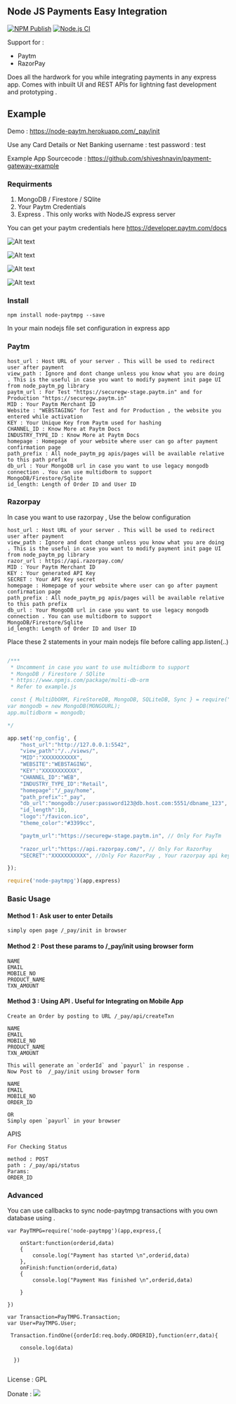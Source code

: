 ## Node JS Payments Easy Integration

[![NPM Publish](https://upload.wikimedia.org/wikipedia/commons/thumb/d/db/Npm-logo.svg/1200px-Npm-logo.svg.png)](https://github.com/shiveshnavin/node_paytm/actions/workflows/npm-publish.yml)
[![Node.js CI](https://github.com/shiveshnavin/node_paytm/actions/workflows/nodejs.yml/badge.svg)](https://github.com/shiveshnavin/node_paytm/actions/workflows/nodejs.yml)

Support for : 
 - Paytm
 - RazorPay
 
Does all the hardwork for you while integrating payments in any express app. Comes with inbuilt UI and REST APIs for lightning fast development and prototyping .

## Example 

Demo : https://node-paytm.herokuapp.com/_pay/init

Use any Card Details or Net Banking 
username : test
password : test

Example App Sourcecode : https://github.com/shiveshnavin/payment-gateway-example

### Requirments

1. MongoDB / Firestore / SQlite
2. Your Paytm Credentials 
3. Express . This only works with NodeJS express server

You can get your paytm credentials here
https://developer.paytm.com/docs



![Alt text](public/start.png "Start")

![Alt text](public/start2.png "Start")

![Alt text](public/pay.png "Start")

![Alt text](public/stat.png "Start")
 

### Install

```code
npm install node-paytmpg --save
```

In your main nodejs file set configuration in express app


### Paytm
```code
host_url : Host URL of your server . This will be used to redirect user after payment
view_path : Ignore and dont change unless you know what you are doing . This is the useful in case you want to modify payment init page UI from node_paytm_pg library
paytm_url : For Test "https://securegw-stage.paytm.in" and for Production "https://securegw.paytm.in"
MID : Your Paytm Merchant ID
Website : "WEBSTAGING" for Test and for Production , the website you entered while activation
KEY : Your Unique Key from Paytm used for hashing 
CHANNEL_ID : Know More at Paytm Docs
INDUSTRY_TYPE_ID : Know More at Paytm Docs
homepage : Homepage of your website where user can go after payment confirmation page
path_prefix : All node_paytm_pg apis/pages will be available relative to this path prefix
db_url : Your MongoDB url in case you want to use legacy mongodb connection . You can use multidborm to support MongoDB/Firestore/Sqlite
id_length: Length of Order ID and User ID

```

### Razorpay
In case you want to use razorpay , Use the below configuration
```
host_url : Host URL of your server . This will be used to redirect user after payment
view_path : Ignore and dont change unless you know what you are doing . This is the useful in case you want to modify payment init page UI from node_paytm_pg library
razor_url : https://api.razorpay.com/
MID : Your Paytm Merchant ID
KEY : Your generated API Key
SECRET : Your API Key secret
homepage : Homepage of your website where user can go after payment confirmation page
path_prefix : All node_paytm_pg apis/pages will be available relative to this path prefix
db_url : Your MongoDB url in case you want to use legacy mongodb connection . You can use multidborm to support MongoDB/Firestore/Sqlite
id_length: Length of Order ID and User ID
```

Place these 2 statements in your main nodejs file before calling app.listen(..)

```javascript

/*** 
 * Uncomment in case you want to use multidborm to support 
 * MongoDB / Firestore / SQlite
 * https://www.npmjs.com/package/multi-db-orm
 * Refer to example.js

 const { MultiDbORM, FireStoreDB, MongoDB, SQLiteDB, Sync } = require("multi-db-orm");
var mongodb = new MongoDB(MONGOURL);
app.multidborm = mongodb;

*/

app.set('np_config', {
    "host_url":"http://127.0.0.1:5542", 
    "view_path":"/../views/",
    "MID":"XXXXXXXXXXX",
    "WEBSITE":"WEBSTAGING",
    "KEY":"XXXXXXXXXXX",
    "CHANNEL_ID":"WEB", 
    "INDUSTRY_TYPE_ID":"Retail",
    "homepage":"/_pay/home",
    "path_prefix":"_pay",
    "db_url":"mongodb://user:password123@db.host.com:5551/dbname_123", // Remove this property in case you want to use multidborm
    "id_length":10,
    "logo":"/favicon.ico",
    "theme_color":"#3399cc",

    "paytm_url":"https://securegw-stage.paytm.in", // Only For PayTm
    
    "razor_url":"https://api.razorpay.com/", // Only For RazorPay
    "SECRET":"XXXXXXXXXXX", //Only For RazorPay , Your razorpay api key secret

});

require('node-paytmpg')(app,express)

```

### Basic Usage 
 

#### Method 1 : Ask user to enter Details
```
simply open page /_pay/init in browser
```
#### Method 2 : Post these params to /_pay/init using browser form
```
NAME
EMAIL
MOBILE_NO
PRODUCT_NAME
TXN_AMOUNT
```

####  Method 3 : Using API . Useful for Integrating on Mobile App
```
Create an Order by posting to URL /_pay/api/createTxn

NAME
EMAIL
MOBILE_NO
PRODUCT_NAME
TXN_AMOUNT

This will generate an `orderId` and `payurl` in response . 
Now Post to  /_pay/init using browser form

NAME
EMAIL
MOBILE_NO
ORDER_ID

OR
Simply open `payurl` in your browser

```
APIS
```
For Checking Status

method : POST
path : /_pay/api/status
Params:
ORDER_ID

```

### Advanced  

You can use callbacks to sync node-paytmpg transactions with you own database using .

```
var PayTMPG=require('node-paytmpg')(app,express,{

    onStart:function(orderid,data)
    {
        console.log("Payment has started \n",orderid,data)
    },
    onFinish:function(orderid,data)
    {
        console.log("Payment Has finished \n",orderid,data)

    }

})

var Transaction=PayTMPG.Transaction;
var User=PayTMPG.User;

 Transaction.findOne({orderId:req.body.ORDERID},function(err,data){

	console.log(data)	

  })


```



License : GPL

Donate : 
[<img src="https://www.iconfinder.com/icons/379454/download/png/128">](https://www.instamojo.com/@shiveshnavin)



